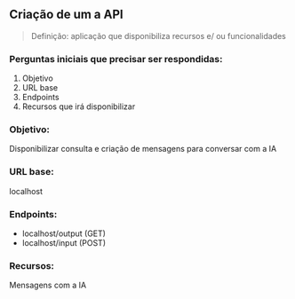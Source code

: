 ## Criação de um a API

> Definição: aplicação que disponibiliza recursos e/ ou funcionalidades

### Perguntas iniciais que precisar ser respondidas:
1. Objetivo
2. URL base
3. Endpoints
4. Recursos que irá disponibilizar

### Objetivo:
Disponibilizar consulta e criação de mensagens para conversar com a IA

### URL base:
localhost

### Endpoints:
- localhost/output (GET)
- localhost/input (POST)

### Recursos:
Mensagens com a IA

